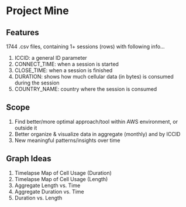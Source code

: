 # Project Mine
## Features
1744 .csv files, containing 1+ sessions (rows) with following info...
1. ICCID: a general ID parameter
2. CONNECT_TIME: when a session is started
3. CLOSE_TIME: when a session is finished
4. DURATION: shows how much cellular data (in bytes) is consumed during the session
5. COUNTRY_NAME: country where the session is consumed
## Scope
1. Find better/more optimal approach/tool within AWS environment, or outside it
2. Better organize & visualize data in aggregate (monthly) and by ICCID
3. New meaningful patterns/insights over time

## Graph Ideas
1. Timelapse Map of Cell Usage (Duration)
2. Timelapse Map of Cell Usage (Length)
3. Aggregate Length vs. Time
4. Aggregate Duration vs. Time
5. Duration vs. Length

